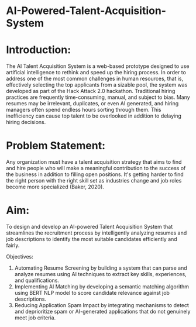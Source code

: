 # AI-Powered-Talent-Acquisition-System

# Introduction:
The AI Talent Acquisition System is a web-based prototype designed to use artificial intelligence to rethink and speed up the hiring process. In order to address one of the most common challenges in human resources, that is, effectively selecting the top applicants from a sizable pool, the system was developed as part of the Hack Attack 2.0 hackathon.
Traditional hiring practices are frequently time-consuming, manual, and subject to bias. Many resumes may be irrelevant, duplicates, or even AI generated, and hiring managers often spend endless hours sorting through them. This inefficiency can cause top talent to be overlooked in addition to delaying hiring decisions.


# Problem Statement:
Any organization must have a talent acquisition strategy that aims to find and hire people who will make a meaningful contribution to the success of the business in addition to filling open positions. It's getting harder to find the right person with the right skill set as industries change and job roles become more specialized (Baker, 2020).


# Aim:
To design and develop an AI-powered Talent Acquisition System that streamlines the recruitment process by intelligently analyzing resumes and job descriptions to identify the most suitable candidates efficiently and fairly.

Objectives:
1.	Automating Resume Screening by building a system that can parse and analyze resumes using AI techniques to extract key skills, experiences, and qualifications.
2.	Implementing AI Matching by developing a semantic matching algorithm using BERT NLP model to score candidate relevance against job descriptions.
3.	Reducing Application Spam Impact by integrating mechanisms to detect and deprioritize spam or AI-generated applications that do not genuinely meet job criteria.
